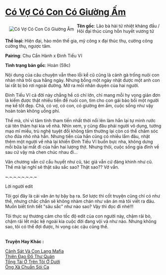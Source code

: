 <a href="https://utruyen.com/co-vo-co-con-co-giuong-am/18783/" title="Có Vợ Có Con Có Giường Ấm"><h1>Có Vợ Có Con Có Giường Ấm</h1></a><div style="display:table"><img align="right" style="float: left; padding: 10px;" src="https://utruyen.com/images/story/200x260/co-vo-co-con-co-giuong-am.jpg" alt="Có Vợ Có Con Có Giường Ấm"><b>Tên gốc</b>: Lão bà hài tử nhiệt kháng đầu / Hôi đại thúc cùng hỗn huyết vương tử<p></p><b>Thể loại:</b> Hiện đại, hào môn thế gia, mỹ công x đại thúc thụ, cường công cường thụ, ngược tâm. <p></p><b>Pairing</b>: Chu Cẩn Hành x Đinh Tiểu Vĩ<p></p><b>Tình trạng bản gốc</b>: Hoàn (59c)<p></p>Nội dung của câu chuyện vẫn theo lỗi kể cũ cũng là cảnh gà trống nuôi con nhàn nhã trôi qua hằng ngày. Nhưng bỗng một ngày nhặt được một anh con lai rất bị bỏ rơi ngoài đường. Mở ra mối nhân duyên của hai người.<p></p>Đinh Tiểu Vĩ cả đời này chẳng hề có chí lớn, chỉ mang mỗi hy vọng giản đơn là kiếm được thật nhiều tiền để nuôi con, tìm cho con gái bảo bối một người mẹ kế tốt đẹp. Chà, có vợ, có con, có giường êm ấm, cuộc sống như vậy hoàn toàn không uổng phí.<p></p>Thế mà, chỉ vì tâm tính tham tiền nhất thời nổi lên làm hắn lại tự mình rước cái tên thảm hại kia về nhà. Nhìn xem, y cũng đâu phải người vô dụng, tướng mạo mĩ miều, trù nghệ tuyệt đối không tầm thường lại còn có thể chăm sóc cho đứa nhỏ nhà hắn. Nhưng tiền của hắn cũng có nhiều lắm đâu, nhặt thêm một người về nhà lại khiến Đinh Tiểu Vĩ buồn bực nha, không dưng mỗi bữa lại mất đi của hắn hai lượng thịt. Nhưng thôi, cuộc sống gia đình về sau cứ vậy mà chen chúc nhau đi...<p></p>Văn chương vẫn cứ cẩu huyết như cũ, tác giả vẫn cứ đáng khinh như cũ. Thế mà lại nghĩ sẽ thật sâu sắc sao? Thật sao?? Vớ vẩn.<p></p>~.~.~.~.~.~.~.~<p></p>Lời người edit<p></p>Tôi gọi đây là cái văn án tự bậy bạ ra. Sơ lược thì cốt truyện cũng chỉ có như thế, nhưng chắc chắn sẽ không nhàm chán như văn án mà tôi viết ra đâu. Muốn biết tình tiết "sâu sắc" như nào sao? Vậy thì đọc đi nhé!!!<p></p>Tôi thực sự thương cảm cho tốc độ edit của con người này, chậm rãi bò, chậm rãi lết mặc kệ ngoài kia cuộc đời đang vội vã như nào. Nhưng không sao, tôi có thể đợi được, hi vọng các cậu cũng thế.</div><p><br><b>Truyện Hay Khác :</b></p><a href="https://utruyen.com/canh-sat-va-con-lang-mafia/19549/" alt="Cảnh Sát Và Con Lang Mafia">Cảnh Sát Và Con Lang Mafia</a><br/><a href="https://github.com/quanluxury/ngontinhhot/tree/master/truyenhay/16819/" alt="Thiên Đạo Đồ Thư Quán">Thiên Đạo Đồ Thư Quán</a><br/><a href="https://github.com/quanluxury/truyenhot/tree/master/truyenhay/12472/" alt="Tổng Tài Ở Trên Tôi Ở Dưới">Tổng Tài Ở Trên Tôi Ở Dưới</a><br/><a href="https://github.com/quanluxury/truyenhot/tree/master/truyenhay/14667/" alt="Ông Xã Chuẩn Sói Ca">Ông Xã Chuẩn Sói Ca</a><br/>